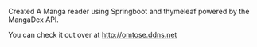 Created A Manga reader using Springboot and thymeleaf powered by the MangaDex API.

You can check it out over at http://omtose.ddns.net



